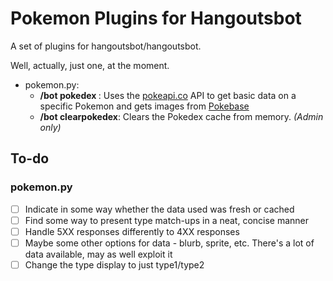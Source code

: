 # Pokemon Plugins for Hangoutsbot

A set of plugins for hangoutsbot/hangoutsbot.

Well, actually, just one, at the moment.

- pokemon.py:  
  - **/bot pokedex <pokemon-name>**: Uses the [pokeapi.co](pokeapi.co) API to get basic data on a specific Pokemon and gets images from [Pokebase](http://pokemondb.net/pokebase/)
  - **/bot clearpokedex**: Clears the Pokedex cache from memory. *(Admin only)* 

## To-do
### pokemon.py

- [ ] Indicate in some way whether the data used was fresh or cached
- [ ] Find some way to present type match-ups in a neat, concise manner
- [ ] Handle 5XX responses differently to 4XX responses
- [ ] Maybe some other options for data - blurb, sprite, etc. There's a lot of data available, may as well exploit it
- [ ] Change the type display to just type1/type2
